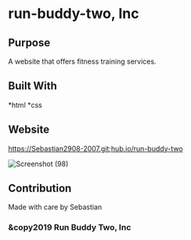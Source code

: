# run-buddy-two, Inc


## Purpose
A website that offers fitness training services.


## Built With
*html
*css

## Website
https://Sebastian2908-2007.git;hub.io/run-buddy-two

![Screenshot (98)](https://user-images.githubusercontent.com/77297220/137243674-ba417ba5-be9d-4670-868d-665657d50848.png)

## Contribution
 Made with care by Sebastian
 
 ### &copy2019 Run Buddy Two, Inc
